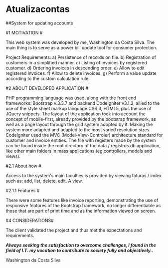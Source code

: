 # Atualizacontas

##System for updating accounts

#1 MOTIVATION #

This web system was developed by me, Washington da Costa Silva. The main thing is to serve as a power bill update tool for consumer protection.

Project Requirements:
a) Persistence of records on file.
b) Registration of customers in a simplified manner.
c) Listing of invoices by registered customer.
d) Ordering invoices in descending order.
e) Allow to edit registered invoices.
f) Allow to delete invoices.
g) Perform a value update according to the custom calculation rule.


#2 ABOUT DEVELOPED APPLICATION #

PHP programming language was used, along with the front end frameworks: Bootstrap v.3.3.7 and backend CodeIgniter v3.1.2, allied to the use of the style sheet markup language CSS 3, HTML5, plus the use of JQuery snippets. The layout of the application took into account the concept of mobile-first, already provided by the bootstrap framework, as well as a page layout through the grid system adopted by it. Making the system more adapted and adapted to the most varied resolution sizes. CodeIgniter used the MVC (Model-View-Controler) architecture standard for customer and invoice entities. The file with registers made by the system can be found inside the root directory of the data / registros.db application, like other main folders in mass applications (eg controllers, models and views).

#2.1 About how #

Access to the system's main faculties is provided by viewing faturas / index such as: add, list, delete, edit. A view. 

#2.1.1 Features #

There were some features like invoice reporting, demonstrating the use of responsive features of the Bootstrap framework, no longer differentiable as those that are part of print time and as the information viewed on screen. 

#4 CONSIDERATIONS#

The client validated the project and thus met the expectations and requirements.

_**Always seeking the satisfaction to overcome challenges, I found in the field of I.T. my vocation to contribute to society fully and objectively..**_


<right>Washington da Costa Silva</right>
 
